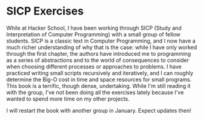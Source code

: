 SICP Exercises
==============

While at Hacker School, I have been working through SICP (Study and Interpretation of Computer Programming) with a small group of fellow students. SICP is a classic text in Computer Programming, and I now have a much richer understanding of why that is the case: while I have only worked through the first chapter, the authors have introduced me to programming as a series of abstractions and to the world of consequences to consider when choosing different processes or approaches to problems. I have practiced writing small scripts recursively and iteratively, and I can roughly determine the Big-O cost in time and space resources for small programs. This book is a terrific, though dense, undertaking. While I'm still reading it with the group, I've not been doing all the exercises lately because I've wanted to spend more time on my other projects.

I will restart the book with another group in January. Expect updates then!
